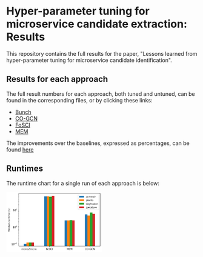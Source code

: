 # Hyper-parameter tuning for microservice candidate extraction: Results

This repository contains the full results for the paper, "Lessons learned from hyper-parameter tuning for microservice candidate identification".

## Results for each approach

The full result numbers for each approach, both tuned and untuned, can be found in the corresponding files, or by clicking these links:

* [Bunch](https://github.com/yrahul3910/tuned-microservices-results/blob/main/Bunch.md)
* [CO-GCN](https://github.com/yrahul3910/tuned-microservices-results/blob/main/CO-GCN.md)
* [FoSCI](https://github.com/yrahul3910/tuned-microservices-results/blob/main/FoSCI.md)
* [MEM](https://github.com/yrahul3910/tuned-microservices-results/blob/main/MEM.md)

The improvements over the baselines, expressed as percentages, can be found [here](https://github.com/yrahul3910/tuned-microservices-results/blob/main/Improvements.md)

## Runtimes

The runtime chart for a single run of each approach is below:

<img src="https://raw.githubusercontent.com/yrahul3910/tuned-microservices-results/main/runtimes.png" width="50%" />

